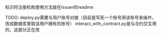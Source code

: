 标识符注册机构使用方法放在Issuer的readme

TODO:
deploy.py需要与用户账号对接（目前是写死一个账号用该账号来操作，改成数据库里取该用户拥有的账号）
interact_with_contract.py是与合约交互用的，这部分正在改
